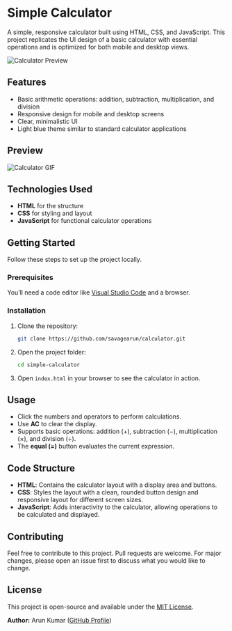 
# Simple Calculator

A simple, responsive calculator built using HTML, CSS, and JavaScript. This project replicates the UI design of a basic calculator with essential operations and is optimized for both mobile and desktop views.

![Calculator Preview](preview-image.png)

## Features

- Basic arithmetic operations: addition, subtraction, multiplication, and division
- Responsive design for mobile and desktop screens
- Clear, minimalistic UI
- Light blue theme similar to standard calculator applications

## Preview

![Calculator GIF](demo.gif) <!-- Add a demo GIF if possible -->

## Technologies Used

- **HTML** for the structure
- **CSS** for styling and layout
- **JavaScript** for functional calculator operations

## Getting Started

Follow these steps to set up the project locally.

### Prerequisites

You’ll need a code editor like [Visual Studio Code](https://code.visualstudio.com/) and a browser.

### Installation

1. Clone the repository:

   ```bash
   git clone https://github.com/savagearun/calculator.git
   ```

2. Open the project folder:

   ```bash
   cd simple-calculator
   ```

3. Open `index.html` in your browser to see the calculator in action.

## Usage

- Click the numbers and operators to perform calculations.
- Use **AC** to clear the display.
- Supports basic operations: addition (+), subtraction (−), multiplication (×), and division (÷).
- The **equal (=)** button evaluates the current expression.

## Code Structure

- **HTML**: Contains the calculator layout with a display area and buttons.
- **CSS**: Styles the layout with a clean, rounded button design and responsive layout for different screen sizes.
- **JavaScript**: Adds interactivity to the calculator, allowing operations to be calculated and displayed.

## Contributing

Feel free to contribute to this project. Pull requests are welcome. For major changes, please open an issue first to discuss what you would like to change.

## License

This project is open-source and available under the [MIT License](LICENSE).


**Author:** Arun Kumar ([GitHub Profile](https://github.com/savagearun))
